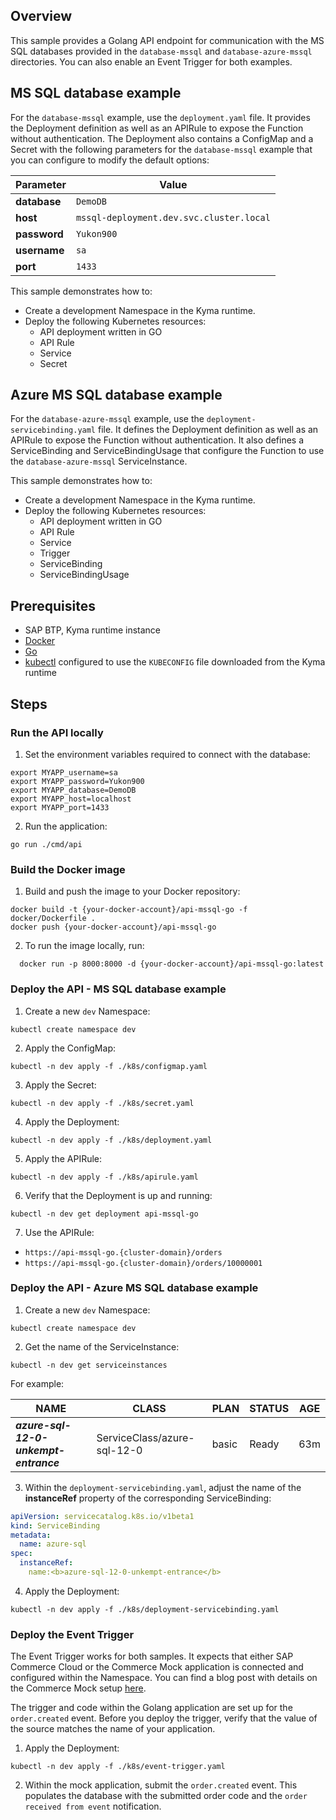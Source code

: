 ## Overview

This sample provides a Golang API endpoint for communication with the MS SQL databases provided in the `database-mssql` and `database-azure-mssql` directories. You can also enable an Event Trigger for both examples.

## MS SQL database example

For the `database-mssql` example, use the `deployment.yaml` file. It provides the Deployment definition as well as an APIRule to expose the Function without authentication. The Deployment also contains a ConfigMap and a Secret with the following parameters for the `database-mssql` example that you can configure to modify the default options:

| Parameter    | Value                                    |
| ------------ | ---------------------------------------- |
| **database** | `DemoDB`                                 |
| **host**     | `mssql-deployment.dev.svc.cluster.local` |
| **password** | `Yukon900`                               |
| **username** | `sa`                                     |
| **port**     | `1433`                                   |

This sample demonstrates how to:

- Create a development Namespace in the Kyma runtime.
- Deploy the following Kubernetes resources:
  - API deployment written in GO
  - API Rule
  - Service
  - Secret

## Azure MS SQL database example

For the `database-azure-mssql` example, use the `deployment-servicebinding.yaml` file. It defines the Deployment definition as well as an APIRule to expose the Function without authentication. It also defines a ServiceBinding and ServiceBindingUsage that configure the Function to use the `database-azure-mssql` ServiceInstance.

This sample demonstrates how to:

- Create a development Namespace in the Kyma runtime.
- Deploy the following Kubernetes resources:
  - API deployment written in GO
  - API Rule
  - Service
  - Trigger
  - ServiceBinding
  - ServiceBindingUsage


## Prerequisites

- SAP BTP, Kyma runtime instance
- [Docker](https://www.docker.com/)
- [Go](https://golang.org/doc/install)
- [kubectl](https://kubernetes.io/docs/tasks/tools/install-kubectl/) configured to use the `KUBECONFIG` file downloaded from the Kyma runtime

## Steps

### Run the API locally

1. Set the environment variables required to connect with the database:

```shell script
export MYAPP_username=sa
export MYAPP_password=Yukon900
export MYAPP_database=DemoDB
export MYAPP_host=localhost
export MYAPP_port=1433
```

2. Run the application:

```shell script
go run ./cmd/api
```

### Build the Docker image

1. Build and push the image to your Docker repository:

```shell script
docker build -t {your-docker-account}/api-mssql-go -f docker/Dockerfile .
docker push {your-docker-account}/api-mssql-go
```

2. To run the image locally, run:

```shell script
  docker run -p 8000:8000 -d {your-docker-account}/api-mssql-go:latest
```

### Deploy the API - MS SQL database example

1. Create a new `dev` Namespace:

```shell script
kubectl create namespace dev
```

2. Apply the ConfigMap:

```shell script
kubectl -n dev apply -f ./k8s/configmap.yaml
```

3. Apply the Secret:

```shell script
kubectl -n dev apply -f ./k8s/secret.yaml
```

4. Apply the Deployment:

```shell script
kubectl -n dev apply -f ./k8s/deployment.yaml
```

5. Apply the APIRule:

```shell script
kubectl -n dev apply -f ./k8s/apirule.yaml
```

6. Verify that the Deployment is up and running:

```shell script
kubectl -n dev get deployment api-mssql-go
```

7. Use the APIRule:
  - `https://api-mssql-go.{cluster-domain}/orders`
  - `https://api-mssql-go.{cluster-domain}/orders/10000001`


### Deploy the API - Azure MS SQL database example

1. Create a new `dev` Namespace:

```shell script
kubectl create namespace dev
```

2. Get the name of the ServiceInstance:

```shell script
kubectl -n dev get serviceinstances
```

For example:

| NAME                                  | CLASS                       | PLAN  | STATUS | AGE |
| ------------------------------------- | --------------------------- | ----- | ------ | --- |
| ***azure-sql-12-0-unkempt-entrance*** | ServiceClass/azure-sql-12-0 | basic | Ready  | 63m |


3. Within the `deployment-servicebinding.yaml`, adjust the name of the **instanceRef** property of the corresponding ServiceBinding:  

```yaml
apiVersion: servicecatalog.k8s.io/v1beta1
kind: ServiceBinding
metadata:
  name: azure-sql
spec:
  instanceRef:
    name:<b>azure-sql-12-0-unkempt-entrance</b>
```

4. Apply the Deployment:

```shell script
kubectl -n dev apply -f ./k8s/deployment-servicebinding.yaml
```

### Deploy the Event Trigger

The Event Trigger works for both samples. It expects that either SAP Commerce Cloud or the Commerce Mock application is connected and configured within the Namespace. You can find a blog post with details on the Commerce Mock setup [here](https://blogs.sap.com/2020/06/17/sap-cloud-platform-extension-factory-kyma-runtime-commerce-mock-events-and-apis/).

The trigger and code within the Golang application are set up for the `order.created` event. Before you deploy the trigger, verify that the value of the source matches the name of your application.  

1. Apply the Deployment:

```shell script
kubectl -n dev apply -f ./k8s/event-trigger.yaml
```
2. Within the mock application, submit the `order.created` event. This populates the database with the submitted order code and the `order received from event` notification.
